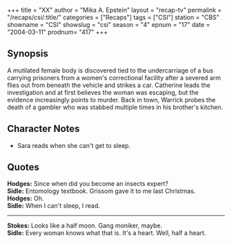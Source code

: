 +++
title = "XX"
author = "Mika A. Epstein"
layout = "recap-tv"
permalink = "/recaps/csi/:title/"
categories = ["Recaps"]
tags = ["CSI"]
station = "CBS"
showname = "CSI"
showslug = "csi"
season = "4"
epnum = "17"
date = "2004-03-11"
prodnum= "417"
+++

## Synopsis

A mutilated female body is discovered tied to the undercarriage of a bus carrying prisoners from a women's correctional facility after a severed arm flies out from beneath the vehicle and strikes a car. Catherine leads the investigation and at first believes the woman was escaping, but the evidence increasingly points to murder. Back in town, Warrick probes the death of a gambler who was stabbed multiple times in his brother's kitchen.

## Character Notes

* Sara reads when she can't get to sleep.

## Quotes

**Hodges:** Since when did you become an insects expert?  
**Sidle:** Entomology textbook. Grissom gave it to me last Christmas.  
**Hodges:** Oh.  
**Sidle:** When I can't sleep, I read.  

- - -

**Stokes:** Looks like a half moon. Gang moniker, maybe.  
**Sidle:** Every woman knows what that is. It's a heart. Well, half a heart.